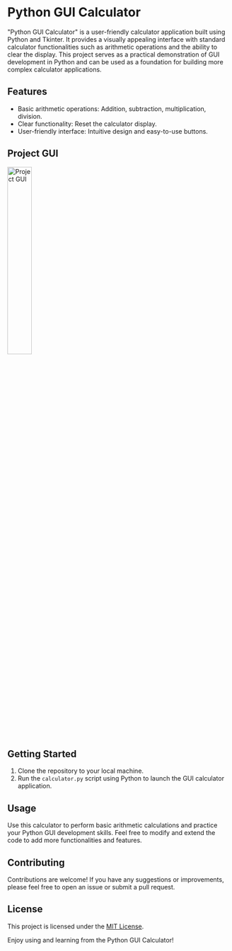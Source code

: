 # Python GUI Calculator

"Python GUI Calculator" is a user-friendly calculator application built using Python and Tkinter. It provides a visually appealing interface with standard calculator functionalities such as arithmetic operations and the ability to clear the display. This project serves as a practical demonstration of GUI development in Python and can be used as a foundation for building more complex calculator applications.

## Features

- Basic arithmetic operations: Addition, subtraction, multiplication, division.
- Clear functionality: Reset the calculator display.
- User-friendly interface: Intuitive design and easy-to-use buttons.

## Project GUI

<img src="https://github.com/akgaur12/Python_GUI_Calculator/assets/134853842/232c6088-b1d7-433e-a78a-959c59c019af)" alt="Project GUI" width='33%'>

## Getting Started

1. Clone the repository to your local machine.
2. Run the `calculator.py` script using Python to launch the GUI calculator application.

## Usage

Use this calculator to perform basic arithmetic calculations and practice your Python GUI development skills. Feel free to modify and extend the code to add more functionalities and features.

## Contributing

Contributions are welcome! If you have any suggestions or improvements, please feel free to open an issue or submit a pull request.

## License

This project is licensed under the [MIT License](LICENSE).

Enjoy using and learning from the Python GUI Calculator!


